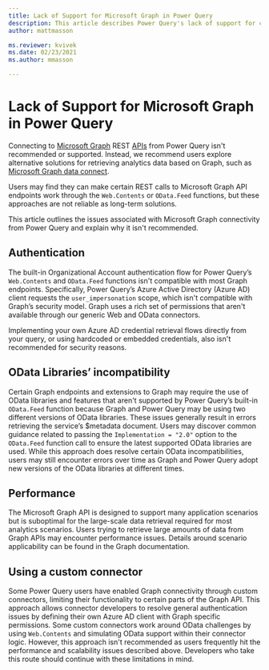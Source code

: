 ```yaml
---
title: Lack of Support for Microsoft Graph in Power Query
description: This article describes Power Query's lack of support for connecting to Microsoft Graph
author: mattmasson

ms.reviewer: kvivek
ms.date: 02/23/2021
ms.author: mmasson

---
```


# Lack of Support for Microsoft Graph in Power Query

Connecting to [Microsoft Graph](/graph/overview) REST [APIs](https://graph.microsoft.com) from Power Query isn't recommended or supported. Instead, we recommend users explore alternative solutions for retrieving analytics data based on Graph, such as [Microsoft Graph data connect](/graph/overview#access-microsoft-graph-data-at-scale-using-microsoft-graph-data-connect).

Users may find they can make certain REST calls to Microsoft Graph API endpoints work through the `Web.Contents` or `OData.Feed` functions, but these approaches are not reliable as long-term solutions. 

This article outlines the issues associated with Microsoft Graph connectivity from Power Query and explain why it isn't recommended.

## Authentication

The built-in Organizational Account authentication flow for Power Query’s `Web.Contents` and `OData.Feed` functions isn't compatible with most Graph endpoints. Specifically, Power Query’s Azure Active Directory (Azure AD) client requests the `user_impersonation` scope, which isn't compatible with Graph’s security model. Graph uses a rich set of permissions that aren't available through our generic Web and OData connectors.

Implementing your own Azure AD credential retrieval flows directly from your query, or using hardcoded or embedded credentials, also isn't recommended for security reasons.

## OData Libraries’ incompatibility

Certain Graph endpoints and extensions to Graph may require the use of OData libraries and features that aren't supported by Power Query’s built-in `OData.Feed` function because Graph and Power Query may be using two different versions of OData libraries. These issues generally result in errors retrieving the service’s $metadata document. Users may discover common guidance related to passing the `Implementation = "2.0"` option to the `OData.Feed` function call to ensure the latest supported OData libraries are used. While this approach does resolve certain OData incompatibilities, users may still encounter errors over time as Graph and Power Query adopt new versions of the OData libraries at different times.

## Performance

The Microsoft Graph API is designed to support many application scenarios but is suboptimal for the large-scale data retrieval required for most analytics scenarios. Users trying to retrieve large amounts of data from Graph APIs may encounter performance issues. Details around scenario applicability can be found in the Graph documentation. 

## Using a custom connector

Some Power Query users have enabled Graph connectivity through custom connectors, limiting their functionality to certain parts of the Graph API. This approach allows connector developers to resolve general authentication issues by defining their own Azure AD client with Graph specific permissions. Some custom connectors work around OData challenges by using `Web.Contents` and simulating OData support within their connector logic. However, this approach isn't recommended as users frequently hit the performance and scalability issues described above. Developers who take this route should continue with these limitations in mind.
